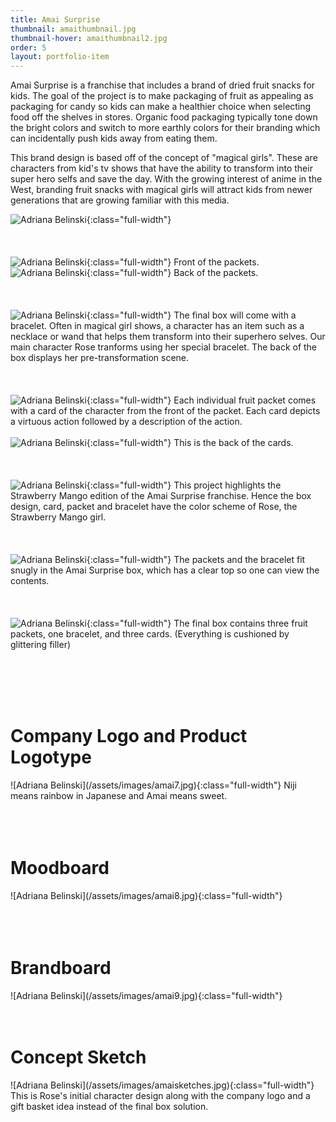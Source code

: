 ```yaml
---
title: Amai Surprise
thumbnail: amaithumbnail.jpg
thumbnail-hover: amaithumbnail2.jpg
order: 5
layout: portfolio-item
---
```


Amai Surprise is a franchise that includes a brand of dried fruit snacks for kids. The goal of the project is to make packaging of fruit as appealing as packaging for candy so kids can make a healthier choice when selecting food off the shelves in stores. Organic food packaging typically tone down the bright colors and switch to more earthly colors for their branding which can incidentally push kids away from eating them.

This brand design is based off of the concept of "magical girls". These are characters from kid's tv shows that have the ability to transform into their super hero selfs and save the day. With the growing interest of anime in the West, branding fruit snacks with magical girls will attract kids from newer generations that are growing familiar with this media.

![Adriana Belinski](/assets/images/amai.jpg){:class="full-width"}
<br><br><br><br>
![Adriana Belinski](/assets/images/amai2.jpg){:class="full-width"}
Front of the packets.
![Adriana Belinski](/assets/images/amai3.jpg){:class="full-width"}
Back of the packets.
<br><br><br><br>
![Adriana Belinski](/assets/images/amai4.jpg){:class="full-width"}
The final box will come with a bracelet. Often in magical girl shows, a character has an item such as a necklace or wand that helps them transform into their superhero selves. Our main character Rose tranforms using her special bracelet. The back of the box displays her pre-transformation scene.
<br><br><br><br>
![Adriana Belinski](/assets/images/cards1.jpg){:class="full-width"}
Each individual fruit packet comes with a card of the character from the front of the packet. Each card depicts a virtuous action followed by a description of the action.
<br><br>
![Adriana Belinski](/assets/images/cards2.jpg){:class="full-width"}
This is the back of the cards.
<br><br><br><br>
![Adriana Belinski](/assets/images/amaipack.jpg){:class="full-width"}
This project highlights the Strawberry Mango edition of the Amai Surprise franchise. Hence the box design, card, packet and bracelet have the color scheme of Rose, the Strawberry Mango girl.
<br><br><br><br>
![Adriana Belinski](/assets/images/amai5.jpg){:class="full-width"}
The packets and the bracelet fit snugly in the Amai Surprise box, which has a clear top so one can view the contents.
<br><br><br><br>
![Adriana Belinski](/assets/images/amai6.jpg){:class="full-width"}
The final box contains three fruit packets, one bracelet, and three cards. (Everything is cushioned by glittering filler)

<br><br><br><br>
<h1>Company Logo and Product Logotype</h1>
![Adriana Belinski](/assets/images/amai7.jpg){:class="full-width"}
Niji means rainbow in Japanese and Amai means sweet.
<br><br><br><br>
<h1>Moodboard</h1>
![Adriana Belinski](/assets/images/amai8.jpg){:class="full-width"}
<br><br><br><br>
<h1>Brandboard</h1>
![Adriana Belinski](/assets/images/amai9.jpg){:class="full-width"}
<br><br><br>
<h1>Concept Sketch</h1>
![Adriana Belinski](/assets/images/amaisketches.jpg){:class="full-width"}
This is Rose's initial character design along with the company logo and a gift basket idea instead of the final box solution.

<!--
<br><br><br><br>
![Adriana Belinski](/assets/images/amai7.jpg){:class="full-width"}
<br><br><br><br>
![Adriana Belinski](/assets/images/amai8.jpg){:class="full-width"}
<br><br><br><br>
![Adriana Belinski](/assets/images/amai9.jpg){:class="full-width"}
-->
